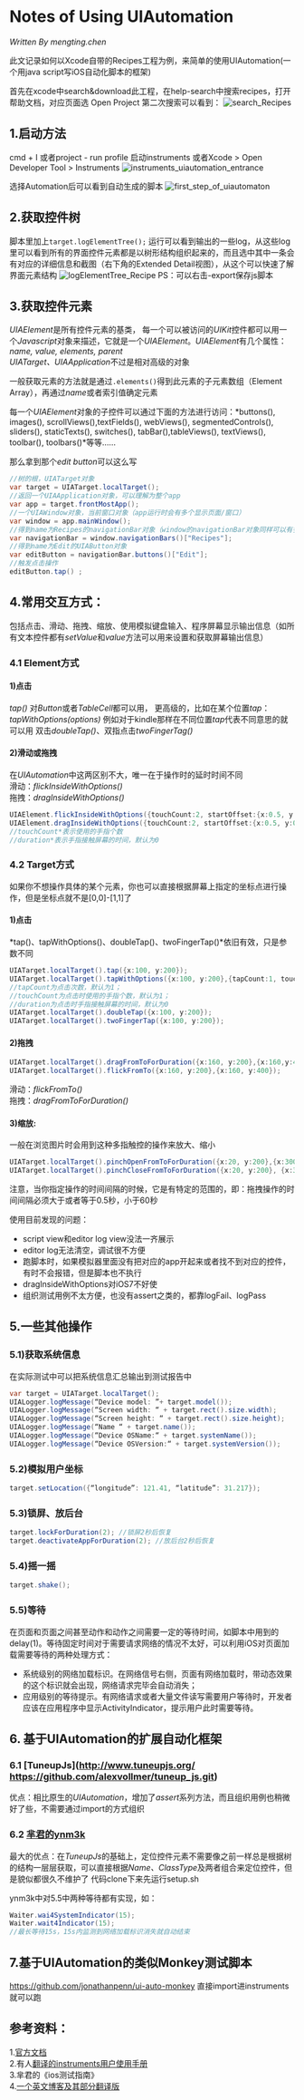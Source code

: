 # Notes of Using UIAutomation
*Written By mengting.chen*

此文记录如何以Xcode自带的Recipes工程为例，来简单的使用UIAutomation(一个用java script写iOS自动化脚本的框架)

首先在xcode中search&download此工程，在help-search中搜索recipes，打开帮助文档，对应页面选 Open Project
第二次搜索可以看到：
![search_Recipes](../images/search_Recipes.jpg)

## 1.启动方法
cmd + I 或者project - run profile 启动instruments
或者Xcode > Open Developer Tool > Instruments
![instruments_uiautomation_entrance](../images/instruments_uiautomation_entrance.png)

选择Automation后可以看到自动生成的脚本
![first_step_of_uiautomaton](../images/first_step_of_uiautomaton.png)

## 2.获取控件树
脚本里加上`target.logElementTree();`
运行可以看到输出的一些log，从这些log里可以看到所有的界面控件元素都是以树形结构组织起来的，而且选中其中一条会有对应的详细信息和截图（右下角的Extended Detail视图），从这个可以快速了解界面元素结构
![logElementTree_Recipe](../images/logElementTree_Recipe.png)
PS：可以右击-export保存js脚本

## 3.获取控件元素
*UIAElement*是所有控件元素的基类，
每一个可以被访问的*UIKit*控件都可以用一个*Javascript*对象来描述，它就是一个*UIAElement*。*UIAElement*有几个属性：*name, value, elements, parent*  
*UIATarget、UIAApplication*不过是相对高级的对象

一般获取元素的方法就是通过`.elements()`得到此元素的子元素数组（Element Array），再通过*name*或者索引值确定元素

每一个*UIAElement*对象的子控件可以通过下面的方法进行访问：*buttons(), images(), scrollViews(),textFields(), webViews(), segmentedControls(), sliders(), staticTexts(), switches(), tabBar(),tableViews(), textViews(), toolbar(), toolbars()*等等…… 

那么拿到那个*edit button*可以这么写

```java script
//树的根，UIATarget对象
var target = UIATarget.localTarget(); 
//返回一个UIAApplication对象，可以理解为整个app
var app = target.frontMostApp(); 
//一个UIAWindow对象，当前窗口对象（app运行时会有多个显示页面/窗口）
var window = app.mainWindow(); 
//得到name为Recipes的navigationBar对象（window的navigationBar对象同样可以有多个，所以window.navigationBars()得到的是一个数组）
var navigationBar = window.navigationBars()["Recipes"]; 
//得到name为Edit的UIAButton对象
var editButton = navigationBar.buttons()["Edit"]; 
//触发点击操作
editButton.tap() ; 
```
 
## 4.常用交互方式：
包括点击、滑动、拖拽、缩放、使用模拟键盘输入、程序屏幕显示输出信息（如所有文本控件都有*setValue*和*value*方法可以用来设置和获取屏幕输出信息）

### 4.1 Element方式

#### 1)点击
*tap()* 对*Button*或者*TableCell*都可以用，
更高级的，比如在某个位置*tap*：*tapWithOptions(options)* 例如对于kindle那样在不同位置*tap*代表不同意思的就可以用
双击*doubleTap()*、双指点击*twoFingerTag()*

#### 2)滑动或拖拽
在*UIAutomation*中这两区别不大，唯一在于操作时的延时时间不同  
滑动：*flickInsideWithOptions()*  
拖拽：*dragInsideWithOptions()*

```java script
UIAElement.flickInsideWithOptions({touchCount:2, startOffset:{x:0.5, y:0.9}, endOffset:{x:1.0, y:0.9}});
UIAElement.dragInsideWithOptions({touchCount:2, startOffset:{x:0.5, y:0.9}, endOffset:{x:1.0, y:0.9}, duration:1});
//touchCount*表示使用的手指个数
//duration*表示手指接触屏幕的时间，默认为0
```

### 4.2 Target方式
如果你不想操作具体的某个元素，你也可以直接根据屏幕上指定的坐标点进行操作，但是坐标点就不是[0,0]-[1,1]了

#### 1)点击
*tap()、tapWithOptions()、doubleTap()、twoFingerTap()*依旧有效，只是参数不同

```java script
UIATarget.localTarget().tap({x:100, y:200});
UIATarget.localTarget().tapWithOptions({x:100, y:200},{tapCount:1, touchCount:2, duration:1});
//tapCount为点击次数，默认为1；
//touchCount为点击时使用的手指个数，默认为1；
//duration为点击时手指接触屏幕的时间，默认为0
UIATarget.localTarget().doubleTap({x:100, y:200});
UIATarget.localTarget().twoFingerTap({x:100, y:200});
```

#### 2)拖拽

```java script
UIATarget.localTarget().dragFromToForDuration({x:160, y:200},{x:160,y:400},1);
UIATarget.localTarget().flickFromTo({x:160, y:200},{x:160, y:400});
```
滑动：*flickFromTo()*  
拖拽：*dragFromToForDuration()*


#### 3)缩放:
一般在浏览图片时会用到这种多指触控的操作来放大、缩小

```java script
UIATarget.localTarget().pinchOpenFromToForDuration({x:20, y:200},{x:300, y:200},2);
UIATarget.localTarget().pinchCloseFromToForDuration({x:20, y:200}, {x:300, y:200},2);   
```
注意，当你指定操作的时间间隔的时候，它是有特定的范围的，即：拖拽操作的时间间隔必须大于或者等于0.5秒，小于60秒 

使用目前发现的问题：

* script view和editor log view没法一齐展示
* editor log无法清空，调试很不方便
* 跑脚本时，如果模拟器里面没有把对应的app开起来或者找不到对应的控件，有时不会报错，但是脚本也不执行
* dragInsideWithOptions对iOS7不好使
* 组织测试用例不太方便，也没有assert之类的，都靠logFail、logPass


## 5.一些其他操作
### 5.1)获取系统信息
在实际测试中可以把系统信息汇总输出到测试报告中

```java script
var target = UIATarget.localTarget();
UIALogger.logMessage(“Device model: ”+ target.model());
UIALogger.logMessage(“Screen width: “ + target.rect().size.width);
UIALogger.logMessage(“Screen height: “ + target.rect().size.height);
UIALogger.logMessage(“Name “ + target.name());
UIALogger.logMessage(“Device OSName:“ + target.systemName());
UIALogger.logMessage(“Device OSVersion:“ + target.systemVersion());
```
### 5.2)模拟用户坐标

```java script
target.setLocation({“longitude”: 121.41, “latitude”: 31.217});
```
### 5.3)锁屏、放后台

```java script
target.lockForDuration(2); //锁屏2秒后恢复
target.deactivateAppForDuration(2); //放后台2秒后恢复
```
### 5.4)摇一摇

```java script
target.shake();
```
### 5.5)等待

在页面和页面之间甚至动作和动作之间需要一定的等待时间，如脚本中用到的delay(1)。等待固定时间对于需要请求网络的情况不太好，可以利用iOS对页面加载需要等待的两种处理方式：

* 系统级别的网络加载标识。在网络信号右侧，页面有网络加载时，带动态效果的这个标识就会出现，网络请求完毕会自动消失；
* 应用级别的等待提示。有网络请求或者大量文件读写需要用户等待时，开发者应该在应用程序中显示ActivityIndicator，提示用户此时需要等待。 

## 6. 基于UIAutomation的扩展自动化框架
### 6.1 [TuneupJs](http://www.tuneupjs.org/ https://github.com/alexvollmer/tuneup_js.git)
优点：相比原生的*UIAutomation*，增加了*assert*系列方法，而且组织用例也稍微好了些，不需要通过import的方式组织


### 6.2 [芈君的ynm3k](https://github.com/douban/ynm3k)
最大的优点：在*TuneupJs*的基础上，定位控件元素不需要像之前一样总是根据树的结构一层层获取，可以直接根据*Name、ClassType*及两者组合来定位控件，但是貌似都很久不维护了
代码clone下来先运行setup.sh

ynm3k中对5.5中两种等待都有实现，如：

```java script
Waiter.wai4SystemIndicator(15); 
Waiter.wait4Indicator(15);
//最长等待15s，15s内监测到网络加载标识消失就自动结束 
```

## 7.基于UIAutomation的类似Monkey测试脚本
<https://github.com/jonathanpenn/ui-auto-monkey>
直接import进instruments就可以跑

## 参考资料：

1.[官方文档](https://developer.apple.com/library/ios/documentation/DeveloperTools/Conceptual/InstrumentsUserGuide/Introduction/Introduction.html)  
2.有人[翻译的instruments用户使用手册](http://wenku.baidu.com/link?url=92hNsE702xR5igdRfsrz_aRi9mdEctaWLONhxsVoEo1yM8yW3nw0liJAFKpfaNQVRpAzSy0BrNJyRp4Jrg8tJFAQ5N-WNYeZhY8Lb5mum03)  
3.芈君的《ios测试指南》  
4.[一个英文博客](http://blog.manbolo.com/2012/04/08/ios-automated-tests-with-uiautomation)[及其部分翻译版](http://www.cnblogs.com/vowei/archive/2012/08/10/2631949.html)

     
